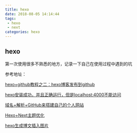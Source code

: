```yaml
---
title: hexo
date: 2018-08-05 14:14:44
tags: 
 - hexo 
 - next
categories: hexo
---
```


## hexo


第一次使用很多不熟悉的地方，记录一下自己在使用过程中遇到的坑

参考地址：

[hexo+github教程之二：hexo博客发布到github](https://blog.csdn.net/u012443858/article/details/60811822)

[hexo安装成功，并且正确运行，但是localhost:4000不能访问](https://blog.csdn.net/u012246342/article/details/51543370)

[域名+解析+GitHub来搭建自己的个人网站](https://blog.csdn.net/icurious/article/details/53142450)

[Hexo+Next主题优化](https://zhuanlan.zhihu.com/p/30836436)

[hexo生成博文插入图片](https://blog.csdn.net/sugar_rainbow/article/details/57415705)


